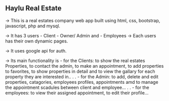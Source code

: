 ##  Haylu Real Estate


-> This is a real estates company web app built using html, css, bootstrap, javascript, php and mysql.


-> It has 3 users 
               - Client
               - Owner/ Admin and 
               - Employees
-> Each users has their own dynamic pages.


-> It uses google api for auth.


-> Its main functionality is 
            - for the Clients: to show the real estates Properties, to contact the admin, to make an appointment, to add properties to favorites, to show properties in detail and to view the gallary for each property they are interested in..
.
.
             - for the Admin: to add, delete and edit properties, catagories, employees profiles, appointments amd to manage the appointment scadules between client and employee...
.
.
              - for the employees: to view their assigned appointment, to edit their profile...

